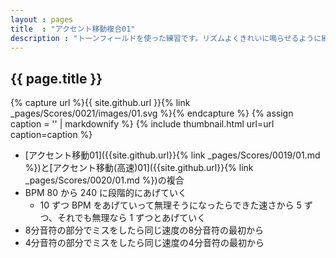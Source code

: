 ```yaml
---
layout : pages
title  : "アクセント移動複合01"
description : "トーンフィールドを使った練習です。リズムよくきれいに鳴らせるように練習しましょう。途中で8分音符になります。"
---
```


## {{ page.title }}

{% capture url %}{{ site.github.url }}{% link _pages/Scores/0021/images/01.svg %}{% endcapture %}
{% assign caption = '' | markdownify %}
{% include thumbnail.html url=url caption=caption %}

* [アクセント移動01]({{site.github.url}}{% link _pages/Scores/0019/01.md %})と[アクセント移動(高速)01]({{site.github.url}}{% link _pages/Scores/0020/01.md %})の複合
* BPM 80 から 240 に段階的にあげていく
  * 10 ずつ BPM をあげていって無理そうになったらできた速さから 5 ずつ、それでも無理なら 1 ずつとあげていく
* 8分音符の部分でミスをしたら同じ速度の8分音符の最初から
* 4分音符の部分でミスをしたら同じ速度の4分音符の最初から